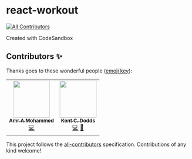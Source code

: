 # react-workout
<!-- ALL-CONTRIBUTORS-BADGE:START - Do not remove or modify this section -->
[![All Contributors](https://img.shields.io/badge/all_contributors-2-orange.svg?style=flat-square)](#contributors-)
<!-- ALL-CONTRIBUTORS-BADGE:END -->
Created with CodeSandbox

## Contributors ✨

Thanks goes to these wonderful people ([emoji key](https://allcontributors.org/docs/en/emoji-key)):

<!-- ALL-CONTRIBUTORS-LIST:START - Do not remove or modify this section -->
<!-- prettier-ignore-start -->
<!-- markdownlint-disable -->
<table>
  <tr>
    <td align="center"><a href="https://github.com/merodiro"><img src="https://avatars1.githubusercontent.com/u/17033502?v=4" width="100px;" alt=""/><br /><sub><b>Amr A.Mohammed</b></sub></a><br /><a href="https://github.com/kentcdodds/react-workout/commits?author=merodiro" title="Code">💻</a></td>
    <td align="center"><a href="https://kentcdodds.com"><img src="https://avatars0.githubusercontent.com/u/1500684?v=4" width="100px;" alt=""/><br /><sub><b>Kent C. Dodds</b></sub></a><br /><a href="https://github.com/kentcdodds/react-workout/commits?author=kentcdodds" title="Code">💻</a> <a href="https://github.com/kentcdodds/react-workout/commits?author=kentcdodds" title="Documentation">📖</a></td>
  </tr>
</table>

<!-- markdownlint-enable -->
<!-- prettier-ignore-end -->
<!-- ALL-CONTRIBUTORS-LIST:END -->

This project follows the [all-contributors](https://github.com/all-contributors/all-contributors) specification. Contributions of any kind welcome!
